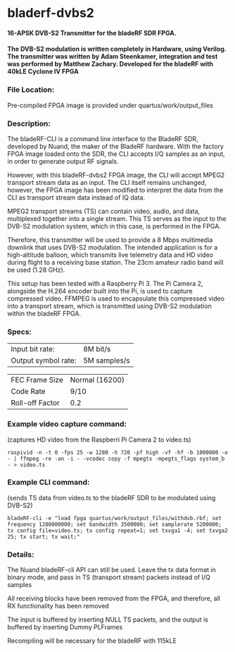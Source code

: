 # bladerf-dvbs2
#### 16-APSK DVB-S2 Transmitter for the bladeRF SDR FPGA. 
####
#### The DVB-S2 modulation is written completely in Hardware, using Verilog. The transmitter was written by Adam Steenkamer, integration and test was performed by Matthew Zachary. Developed for the bladeRF with 40kLE Cyclone IV FPGA

### File Location:
Pre-compiled FPGA image is provided under quartus/work/output_files

### Description:
The bladeRF-CLI is a command line interface to the BladeRF SDR, developed by Nuand, the maker of the BladeRF hardware.
With the factory FPGA image loaded onto the SDR, the CLI accepts I/Q samples as an input, in order to generate output RF signals.

However, with this bladeRF-dvbs2 FPGA image, the CLI will accept MPEG2 transport stream data as an input. The CLI itself remains unchanged, however, the FPGA image has been modified to interpret the data from the CLI as transport stream data instead of IQ data.

MPEG2 transport streams (TS) can contain video, audio, and data, multiplexed together into a single stream. This TS serves as the input to the DVB-S2 modulation system, which in this case, is performed in the FPGA.

Therefore, this transmitter will be used to provide a 8 Mbps multimedia downlink that uses DVB-S2 modulation. The intended application is for a high-altitude balloon, which transmits live telemetry data and HD video during flight to a receiving base station. The 23cm amateur radio band will be used (1.28 GHz).

This setup has been tested with a Raspberry Pi 3. The Pi Camera 2, alongside the H.264 encoder built into the Pi, is used to capture compressed video. FFMPEG is used to encapsulate this compressed video into a transport stream, which is transmitted using DVB-S2 modulation within the bladeRF FPGA.


### Specs:

|                     |                |
|---------------------|----------------|
| Input bit rate:     | 8M bit/s       |
| Output symbol rate: | 5M samples/s   |

|                     |                |
|---------------------|----------------|
| FEC Frame Size      | Normal (16200) |
| Code Rate           | 9/10           |
| Roll-off Factor     | 0.2            |
 


### Example video capture command:
(captures HD video from the Raspberri Pi Camera 2 to video.ts)
	
	raspivid -n -t 0 -fps 25 -w 1280 -h 720 -pf high -vf -hf -b 1000000 -o - | ffmpeg -re -an -i - -vcodec copy -f mpegts -mpegts_flags system_b - > video.ts
	
	
### Example CLI command:
(sends TS data from video.ts to the bladeRF SDR to be modulated using DVB-S2)

	bladeRF-cli -e "load fpga quartus/work/output_files/withdvb.rbf; set frequency 1280000000; set bandwidth 3500000; set samplerate 5200000; tx config file=video.ts; tx config repeat=1; set txvga1 -4; set txvga2 25; tx start; tx wait;"



	
### Details:
The Nuand bladeRF-cli API can still be used. Leave the tx data format in binary mode, and pass in TS (transport stream) packets instead of I/Q samples

All receiving blocks have been removed from the FPGA, and therefore, all RX functionality has been removed

The input is buffered by inserting NULL TS packets, and the output is buffered by inserting Dummy PLFrames

Recompiling will be necessary for the bladeRF with 115kLE

